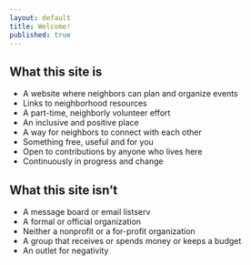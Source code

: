 ```yaml
---
layout: default
title: Welcome!
published: true
---
```



## What this site is 
* A website where neighbors can plan and organize events 
* Links to neighborhood resources 
* A part-time, neighborly volunteer effort 
* An inclusive and positive place
* A way for neighbors to connect with each other
* Something free, useful and for you
* Open to contributions by anyone who lives here
* Continuously in progress and change

## What this site isn’t
* A message board or email listserv 
* A formal or official organization  
* Neither a nonprofit or a for-profit organization 
* A group that receives or spends money or keeps a budget 
* An outlet for negativity
